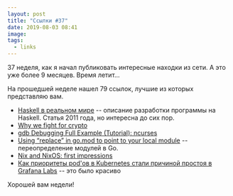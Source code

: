 ```yaml
---
layout: post
title: "Ссылки #37"
date: 2019-08-03 08:41
image:
tags:
  - links
---
```


37 неделя, как я начал публиковать интересные находки из сети. А это уже более 9 месяцев. Время летит...

На прошедшей неделе нашел 79 ссылок, лучшие из которых представляю вам.

* [Haskell в реальном мире](https://habr.com/ru/post/129235/) -- описание разработки программы на Haskell. Статья 2011 года, но интересна до сих пор.
* [Why we fight for crypto](https://blog.erratasec.com/2019/07/why-we-fight-for-crypto.html)
* [gdb Debugging Full Example (Tutorial): ncurses](http://www.brendangregg.com/blog/2016-08-09/gdb-example-ncurses.html)
* [Using “replace” in go.mod to point to your local module](https://thewebivore.com/using-replace-in-go-mod-to-point-to-your-local-module/) -- переопределение модулей в Go.
* [Nix and NixOS: first impressions](https://ian.pw/posts/2019-07-19-nix-nixos-first-impressions.html)
* [Как приоритеты pod'ов в Kubernetes стали причиной простоя в Grafana Labs](https://habr.com/ru/company/flant/blog/461807/) -- это было красиво

Хорошей вам недели!
